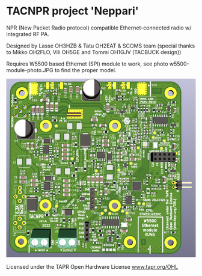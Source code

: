 # TACNPR project 'Neppari'

NPR (New Packet Radio protocol) compatible Ethernet-connected radio w/ integrated RF PA.

Designed by Lasse OH3HZB & Tatu OH2EAT & SCOMS team (special thanks to Mikko OH2FLO, Vili OH5GE and Tommi OH1GJV (TACBUCK design))

Requires W5500 based Ethernet (SPI) module to work, see photo w5500-module-photo.JPG to find the proper model.

![3D](TACNPR-revA-3D-top.jpg)

Licensed under the TAPR Open Hardware License 
www.tapr.org/OHL
